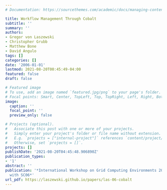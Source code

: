 ```yaml
---
# Documentation: https://sourcethemes.com/academic/docs/managing-content/

title: Workflow Management Through Cobalt
subtitle: ''
summary: ''
authors:
- Gregor von Laszewski
- Christopher Grubb
- Matthew Bone
- David Angulo
tags: []
categories: []
date: '2006-01-01'
lastmod: 2021-08-20T00:45:49-04:00
featured: false
draft: false

# Featured image
# To use, add an image named `featured.jpg/png` to your page's folder.
# Focal points: Smart, Center, TopLeft, Top, TopRight, Left, Right, BottomLeft, Bottom, BottomRight.
image:
  caption: ''
  focal_point: ''
  preview_only: false

# Projects (optional).
#   Associate this post with one or more of your projects.
#   Simply enter your project's folder or file name without extension.
#   E.g. `projects = ["internal-project"]` references `content/project/deep-learning/index.md`.
#   Otherwise, set `projects = []`.
projects: []
publishDate: '2021-08-20T04:45:48.906890Z'
publication_types:
- '1'
abstract: ''
publication: '*International Workshop on Grid Computing Environments 2006 in Conjunction
  with SC06*'
url_pdf: https://laszewski.github.io/papers/las-06-cobalt
---
```

